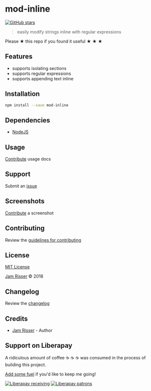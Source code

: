 # mod-inline

[![GitHub stars](https://img.shields.io/github/stars/codejamninja/mod-inline.svg?style=social&label=Stars)](https://github.com/codejamninja/mod-inline)

> easily modify strings inline with regular expressions

Please ★ this repo if you found it useful ★ ★ ★


## Features

* supports isolating sections
* supports regular expressions
* supports appending text inline


## Installation

```sh
npm install --save mod-inline
```


## Dependencies

* [NodeJS](https://nodejs.org)


## Usage

[Contribute](https://github.com/codejamninja/mod-inline/blob/master/CONTRIBUTING.md) usage docs


## Support

Submit an [issue](https://github.com/codejamninja/mod-inline/issues/new)


## Screenshots

[Contribute](https://github.com/codejamninja/mod-inline/blob/master/CONTRIBUTING.md) a screenshot


## Contributing

Review the [guidelines for contributing](https://github.com/codejamninja/mod-inline/blob/master/CONTRIBUTING.md)


## License

[MIT License](https://github.com/codejamninja/mod-inline/blob/master/LICENSE)

[Jam Risser](https://codejam.ninja) © 2018


## Changelog

Review the [changelog](https://github.com/codejamninja/mod-inline/blob/master/CHANGELOG.md)


## Credits

* [Jam Risser](https://codejam.ninja) - Author


## Support on Liberapay

A ridiculous amount of coffee ☕ ☕ ☕ was consumed in the process of building this project.

[Add some fuel](https://liberapay.com/codejamninja/donate) if you'd like to keep me going!

[![Liberapay receiving](https://img.shields.io/liberapay/receives/codejamninja.svg?style=flat-square)](https://liberapay.com/codejamninja/donate)
[![Liberapay patrons](https://img.shields.io/liberapay/patrons/codejamninja.svg?style=flat-square)](https://liberapay.com/codejamninja/donate)
